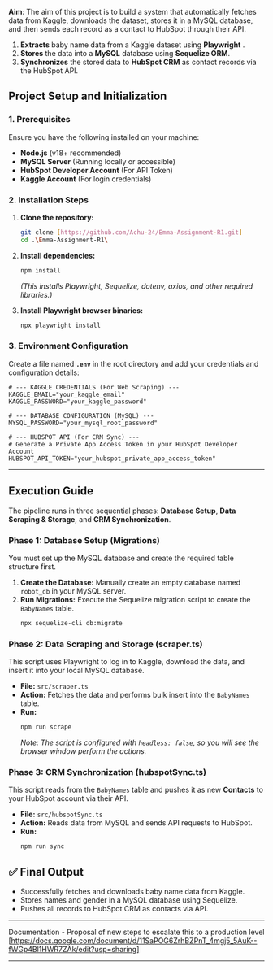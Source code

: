**Aim**:
The aim of this project is to build a system that automatically fetches data from Kaggle, downloads the dataset, stores it in a MySQL database, and then sends each record as a contact to HubSpot through their API.

1.  **Extracts** baby name data from a Kaggle dataset using **Playwright** .
2.  **Stores** the data into a **MySQL** database using **Sequelize ORM**.
3.  **Synchronizes** the stored data to **HubSpot CRM** as contact records via the HubSpot API.

## Project Setup and Initialization

### 1. Prerequisites 

Ensure you have the following installed on your machine:

  * **Node.js** (v18+ recommended)
  * **MySQL Server** (Running locally or accessible)
  * **HubSpot Developer Account** (For API Token)
  * **Kaggle Account** (For login credentials)

### 2\. Installation Steps

1.  **Clone the repository:**

    ```bash
    git clone [https://github.com/Achu-24/Emma-Assignment-R1.git]
    cd .\Emma-Assignment-R1\
    ```

2.  **Install dependencies:**

    ```bash
    npm install
    ```

    *(This installs Playwright, Sequelize, dotenv, axios, and other required libraries.)*

3.  **Install Playwright browser binaries:**

    ```bash
    npx playwright install
    ```

### 3\. Environment Configuration

Create a file named **`.env`** in the root directory and add your credentials and configuration details:

```env
# --- KAGGLE CREDENTIALS (For Web Scraping) ---
KAGGLE_EMAIL="your_kaggle_email"
KAGGLE_PASSWORD="your_kaggle_password"

# --- DATABASE CONFIGURATION (MySQL) ---
MYSQL_PASSWORD="your_mysql_root_password"

# --- HUBSPOT API (For CRM Sync) ---
# Generate a Private App Access Token in your HubSpot Developer Account
HUBSPOT_API_TOKEN="your_hubspot_private_app_access_token"
```

-----

## Execution Guide

The pipeline runs in three sequential phases: **Database Setup**, **Data Scraping & Storage**, and **CRM Synchronization**.

### Phase 1: Database Setup (Migrations)

You must set up the MySQL database and create the required table structure first.

1.  **Create the Database:** Manually create an empty database named `robot_db` in your MySQL server.
2.  **Run Migrations:** Execute the Sequelize migration script to create the `BabyNames` table.
    ```bash
    npx sequelize-cli db:migrate
    ```

### Phase 2: Data Scraping and Storage (scraper.ts)

This script uses Playwright to log in to Kaggle, download the data, and insert it into your local MySQL database.

  * **File:** `src/scraper.ts`
  * **Action:** Fetches the data and performs bulk insert into the `BabyNames` table.
  * **Run:**
    ```bash
    npm run scrape
    ```
    *Note: The script is configured with `headless: false`, so you will see the browser window perform the actions.*

### Phase 3: CRM Synchronization (hubspotSync.ts)

This script reads from the `BabyNames` table and pushes it as new **Contacts** to your HubSpot account via their API.

  * **File:** `src/hubspotSync.ts`
  * **Action:** Reads data from MySQL and sends API requests to HubSpot.
  * **Run:**
    ```bash
    npm run sync
    ```

## ✅ Final Output
- Successfully fetches and downloads baby name data from Kaggle.
- Stores names and gender in a MySQL database using Sequelize.
- Pushes all records to HubSpot CRM as contacts via API.

-----

Documentation - Proposal of new steps to escalate this to a production level
[https://docs.google.com/document/d/11SaPOG6ZrhBZPnT_4mgj5_5AuK--fWGp4Bl1HWR7ZAk/edit?usp=sharing]

-----